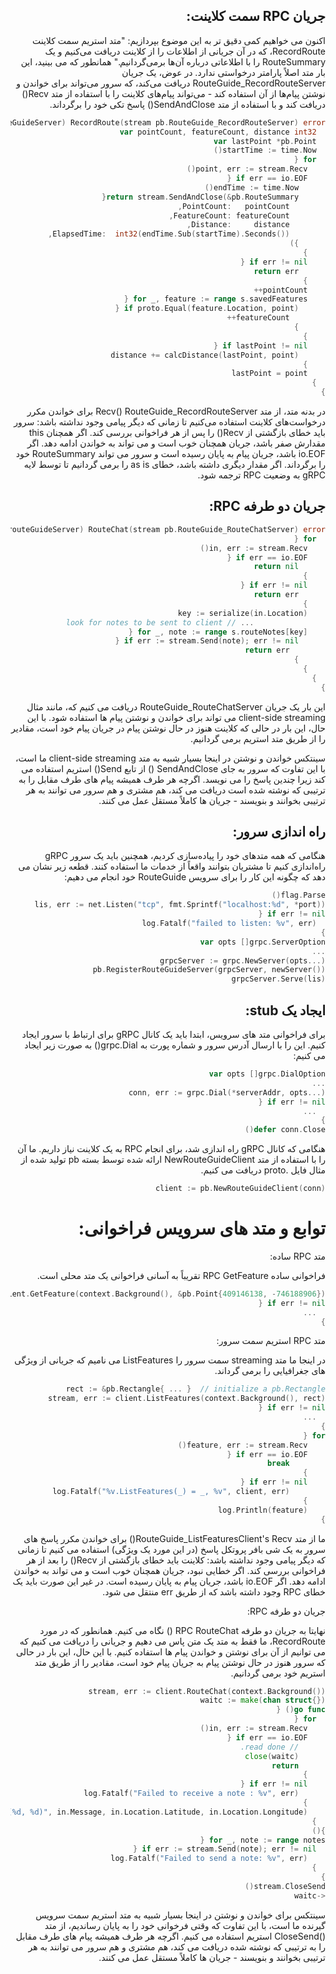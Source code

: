 <div dir="rtl">
<h2>
جریان RPC سمت کلاینت:
</h2>
اکنون می خواهیم کمی دقیق تر به این موضوع بپردازیم:
"متد استریم سمت کلاینت RecordRoute، که در آن جریانی از اطلاعات را از کلاینت دریافت می‌کنیم و یک RouteSummary را با اطلاعاتی درباره آن‌ها برمی‌گردانیم."
 همانطور که می بینید، این بار متد اصلاً پارامتر درخواستی ندارد. در عوض، یک جریان RouteGuide_RecordRouteServer دریافت می‌کند، که سرور می‌تواند برای خواندن و نوشتن پیام‌ها از آن استفاده کند - می‌تواند پیام‌های کلاینت را با استفاده از متد Recv()  دریافت کند و با استفاده از متد SendAndClose()  پاسخ تکی خود را برگرداند.

```go
func (s *routeGuideServer) RecordRoute(stream pb.RouteGuide_RecordRouteServer) error {
  var pointCount, featureCount, distance int32
  var lastPoint *pb.Point
  startTime := time.Now()
  for {
    point, err := stream.Recv()
    if err == io.EOF {
      endTime := time.Now()
      return stream.SendAndClose(&pb.RouteSummary{
        PointCount:   pointCount,
        FeatureCount: featureCount,
        Distance:     distance,
        ElapsedTime:  int32(endTime.Sub(startTime).Seconds()),
      })
    }
    if err != nil {
      return err
    }
    pointCount++
    for _, feature := range s.savedFeatures {
      if proto.Equal(feature.Location, point) {
        featureCount++
      }
    }
    if lastPoint != nil {
      distance += calcDistance(lastPoint, point)
    }
    lastPoint = point
  }
}
```
در بدنه متد، از متد Recv() RouteGuide_RecordRouteServer برای خواندن مکرر درخواست‌های کلاینت استفاده می‌کنیم تا زمانی که دیگر پیامی وجود نداشته باشد: سرور باید خطای بازگشتی از Recv() را پس از هر فراخوانی بررسی کند. اگر همچنان this مقدارش صفر باشد، جریان همچنان خوب است و می تواند به خواندن ادامه دهد. اگر io.EOF باشد، جریان پیام به پایان رسیده است و سرور می تواند RouteSummary خود را برگرداند. اگر مقدار دیگری داشته باشد، خطای as is  را برمی گردانیم تا توسط لایه gRPC به وضعیت RPC ترجمه شود.

<h2>
جریان دو طرفه RPC:
</h2>
 
```go
func (s *routeGuideServer) RouteChat(stream pb.RouteGuide_RouteChatServer) error {
  for {
    in, err := stream.Recv()
    if err == io.EOF {
      return nil
    }
    if err != nil {
      return err
    }
    key := serialize(in.Location)
                ... // look for notes to be sent to client
    for _, note := range s.routeNotes[key] {
      if err := stream.Send(note); err != nil {
        return err
      }
    }
  }
}
```
این بار یک جریان RouteGuide_RouteChatServer دریافت می کنیم که، مانند مثال client-side streaming می تواند برای خواندن و نوشتن پیام ها استفاده شود. با این حال، این بار در حالی که کلاینت هنوز در حال نوشتن پیام در جریان پیام خود است، مقادیر را از طریق متد استریم برمی گردانیم.

سینتکس خواندن و نوشتن در اینجا بسیار شبیه به متد client-side streaming ما است، با این تفاوت که سرور به جای SendAndClose ()  از تابع Send()  استریم استفاده می کند زیرا چندین پاسخ را می نویسد. اگرچه هر طرف همیشه پیام های طرف مقابل را به ترتیبی که نوشته شده است دریافت می کند، هم مشتری و هم سرور می توانند به هر ترتیبی بخوانند و بنویسند - جریان ها کاملاً مستقل عمل می کنند.

 <h2>
راه اندازی سرور:
</h2>
هنگامی که همه متد‌های خود را پیاده‌سازی کردیم، همچنین باید یک سرور gRPC راه‌اندازی کنیم تا مشتریان بتوانند واقعاً از خدمات ما استفاده کنند. قطعه زیر نشان می دهد که چگونه این کار را برای سرویس RouteGuide خود انجام می دهیم:

```go
flag.Parse()
lis, err := net.Listen("tcp", fmt.Sprintf("localhost:%d", *port))
if err != nil {
  log.Fatalf("failed to listen: %v", err)
}
var opts []grpc.ServerOption
...
grpcServer := grpc.NewServer(opts...)
pb.RegisterRouteGuideServer(grpcServer, newServer())
grpcServer.Serve(lis)
```
 
 <h2>
ایجاد یک stub:
</h2>
برای فراخوانی متد های سرویس، ابتدا باید یک کانال gRPC برای ارتباط با سرور ایجاد کنیم. این را با ارسال آدرس سرور و شماره پورت به grpc.Dial() به صورت زیر ایجاد می کنیم:

```go
var opts []grpc.DialOption
...
conn, err := grpc.Dial(*serverAddr, opts...)
if err != nil {
  ...
}
defer conn.Close()
```
هنگامی که کانال gRPC راه اندازی شد، برای انجام RPC به یک کلاینت نیاز داریم. ما آن را با استفاده از متد NewRouteGuideClient ارائه شده توسط بسته pb تولید شده از مثال فایل .proto دریافت می کنیم.
```go
client := pb.NewRouteGuideClient(conn)
```

 <h1>
توابع و متد های سرویس فراخوانی:
</h1>

متد RPC ساده:

فراخوانی ساده RPC GetFeature تقریباً به آسانی فراخوانی یک متد محلی است.
```go
feature, err := client.GetFeature(context.Background(), &pb.Point{409146138, -746188906})
if err != nil {
  ...
}
```

متد RPC استریم سمت سرور:

در اینجا ما متد streaming سمت سرور را ListFeatures می نامیم که جریانی از ویژگی های جغرافیایی را برمی گرداند.
```go
rect := &pb.Rectangle{ ... }  // initialize a pb.Rectangle
stream, err := client.ListFeatures(context.Background(), rect)
if err != nil {
  ...
}
for {
    feature, err := stream.Recv()
    if err == io.EOF {
        break
    }
    if err != nil {
        log.Fatalf("%v.ListFeatures(_) = _, %v", client, err)
    }
    log.Println(feature)
}
```
ما از متد RouteGuide_ListFeaturesClient's Recv() برای خواندن مکرر پاسخ های سرور به یک شی بافر پروتکل پاسخ (در این مورد یک ویژگی) استفاده می کنیم تا زمانی که دیگر پیامی وجود نداشته باشد: کلاینت باید خطای بازگشتی از Recv()  را بعد از هر فراخوانی بررسی کند. اگر خطایی نبود، جریان همچنان خوب است و می تواند به خواندن ادامه دهد. اگر io.EOF باشد، جریان پیام به پایان رسیده است. در غیر این صورت باید یک خطای RPC وجود داشته باشد که از طریق err منتقل می شود.


جریان دو طرفه RPC:

نهایتا به جریان دو طرفه RPC RouteChat ()  نگاه می کنیم. همانطور که در مورد RecordRoute، ما فقط به متد یک متن پاس می دهیم و جریانی را دریافت می کنیم که می توانیم از آن برای نوشتن و خواندن پیام ها استفاده کنیم. با این حال، این بار در حالی که سرور هنوز در حال نوشتن پیام به جریان پیام خود است، مقادیر را از طریق متد استریم خود برمی گردانیم.
```go
stream, err := client.RouteChat(context.Background())
waitc := make(chan struct{})
go func() {
  for {
    in, err := stream.Recv()
    if err == io.EOF {
      // read done.
      close(waitc)
      return
    }
    if err != nil {
      log.Fatalf("Failed to receive a note : %v", err)
    }
    log.Printf("Got message %s at point(%d, %d)", in.Message, in.Location.Latitude, in.Location.Longitude)
  }
}()
for _, note := range notes {
  if err := stream.Send(note); err != nil {
    log.Fatalf("Failed to send a note: %v", err)
  }
}
stream.CloseSend()
<-waitc
```

سینتکس برای خواندن و نوشتن در اینجا بسیار شبیه به متد استریم سمت سرویس گیرنده ما است، با این تفاوت که وقتی فرخوانی خود را به پایان رساندیم، از متد ()CloseSend استریم استفاده می کنیم. اگرچه هر طرف همیشه پیام های طرف مقابل را به ترتیبی که نوشته شده دریافت می کند، هم مشتری و هم سرور می توانند به هر ترتیبی بخوانند و بنویسند - جریان ها کاملاً مستقل عمل می کنند.
 
</dv>
